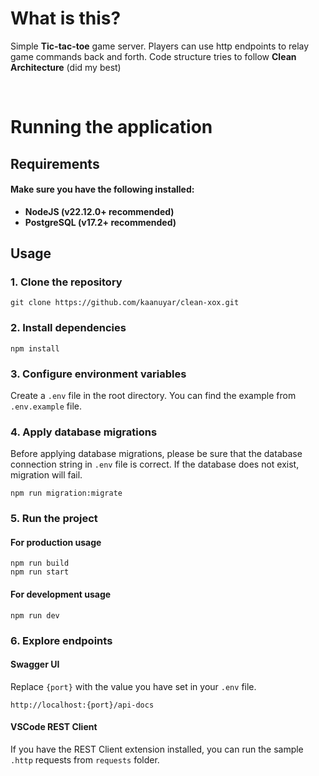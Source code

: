 # What is this?

Simple **Tic-tac-toe** game server. Players can use http endpoints to relay game commands back and forth. Code structure tries to follow **Clean Architecture** (did my best)

<br>

# Running the application

## Requirements

#### Make sure you have the following installed:

- **NodeJS (v22.12.0+ recommended)**   
- **PostgreSQL (v17.2+ recommended)**

## Usage

### 1. Clone the repository

```
git clone https://github.com/kaanuyar/clean-xox.git
```

### 2. Install dependencies

```
npm install
```

### 3. Configure environment variables

Create a `.env` file in the root directory. You can find the example from `.env.example` file.

### 4. Apply database migrations

Before applying database migrations, please be sure that the database connection string in `.env` file is correct. If the database does not exist, migration will fail.

```
npm run migration:migrate
```

### 5. Run the project

#### For production usage

```
npm run build
npm run start
```

#### For development usage

```
npm run dev
```

### 6. Explore endpoints

#### Swagger UI

Replace `{port}` with the value you have set in your `.env` file.

```
http://localhost:{port}/api-docs
```

#### VSCode REST Client

If you have the REST Client extension installed, you can run the sample `.http` requests from `requests` folder.